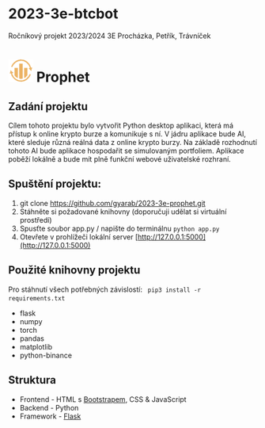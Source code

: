 # 2023-3e-btcbot
Ročníkový projekt 2023/2024 3E Procházka, Petřík, Trávníček  

# <img src="static/img/Logo.png" alt="drawing" style="width:50px;"/>  Prophet

## Zadání projektu
Cílem tohoto projektu bylo vytvořit Python desktop aplikaci, která má přístup k online krypto burze a komunikuje s ní. V jádru aplikace bude AI, které sleduje různá reálná data z online krypto burzy. Na základě rozhodnutí tohoto AI bude aplikace hospodařit se simulovaným portfoliem. Aplikace poběží lokálně a bude mít plně funkční webové uživatelské rozhraní.

## Spuštění projektu:
1. git clone https://github.com/gyarab/2023-3e-prophet.git
2. Stáhněte si požadované knihovny (doporučuji udělat si virtuální prostředí)
3. Spusťte soubor app.py / napište do terminálnu ``` python app.py ```
4. Otevřete v prohlížeči lokální server [http://127.0.0.1:5000](http://127.0.0.1:5000)

## Použité knihovny projektu
Pro stáhnutí všech potřebných závislostí:
```  pip3 install -r requirements.txt  ``` 

- flask
- numpy
- torch
- pandas
- matplotlib
- python-binance

## Struktura 
-  Frontend - HTML s  [Bootstrapem](https://getbootstrap.com/docs/5.0), CSS & JavaScript
-  Backend - Python
-  Framework - [Flask](https://flask.palletsprojects.com/en/3.0.x/)
